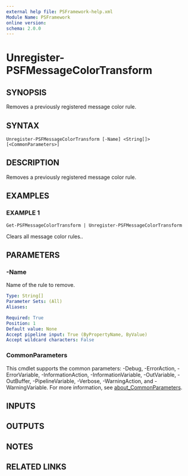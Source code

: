 ```yaml
---
external help file: PSFramework-help.xml
Module Name: PSFramework
online version:
schema: 2.0.0
---
```


# Unregister-PSFMessageColorTransform

## SYNOPSIS
Removes a previously registered message color rule.

## SYNTAX

```
Unregister-PSFMessageColorTransform [-Name] <String[]> [<CommonParameters>]
```

## DESCRIPTION
Removes a previously registered message color rule.

## EXAMPLES

### EXAMPLE 1
```
Get-PSFMessageColorTransform | Unregister-PSFMessageColorTransform
```

Clears all message color rules..

## PARAMETERS

### -Name
Name of the rule to remove.

```yaml
Type: String[]
Parameter Sets: (All)
Aliases:

Required: True
Position: 1
Default value: None
Accept pipeline input: True (ByPropertyName, ByValue)
Accept wildcard characters: False
```

### CommonParameters
This cmdlet supports the common parameters: -Debug, -ErrorAction, -ErrorVariable, -InformationAction, -InformationVariable, -OutVariable, -OutBuffer, -PipelineVariable, -Verbose, -WarningAction, and -WarningVariable. For more information, see [about_CommonParameters](http://go.microsoft.com/fwlink/?LinkID=113216).

## INPUTS

## OUTPUTS

## NOTES

## RELATED LINKS
